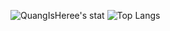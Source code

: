 ![QuangIsHeree's stat](https://github-readme-stats.vercel.app/api?username=quangisheree&show_icons=true&theme=transparent)
![Top Langs](https://github-readme-stats.vercel.app/api/top-langs/?username=anuraghazra&hide_progress=true)
